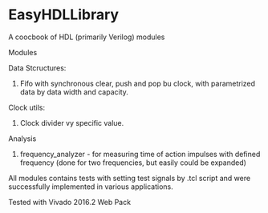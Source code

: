 # EasyHDLLibrary
A coocbook of HDL (primarily Verilog) modules

Modules

Data Stcructures:
1) Fifo with synchronous clear, push and pop bu clock, with parametrized data by data width and capacity.

Clock utils:
1) Clock divider vy specific value.

Analysis
1) frequency_analyzer - for measuring time of action impulses with defined frequency (done for two frequencies, but easily could be expanded)

All modules contains tests with setting test signals by .tcl script and were successfully implemented in various applications.

Tested with Vivado 2016.2 Web Pack
